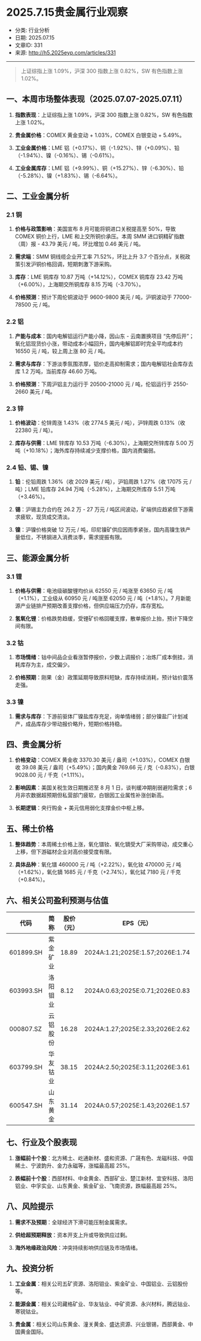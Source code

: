# 2025.7.15贵金属行业观察

- 分类: 行业分析
- 日期: 2025.07.15
- 文章ID: 331
- 来源: http://h5.2025eyp.com/articles/331

---

> 上证综指上涨 1.09%，沪深 300 指数上涨 0.82%，SW 有色指数上涨 1.02%。

## **一、本周市场整体表现（2025.07.07-2025.07.11）**

1. **指数表现**：上证综指上涨 1.09%，沪深 300 指数上涨 0.82%，SW 有色指数上涨 1.02%。

2. **贵金属价格**：COMEX 黄金变动 + 1.03%，COMEX 白银变动 + 5.49%。

3. **工业金属价格**：LME 铝（+0.17%）、铜（-1.92%）、锌（+0.09%）、铅（-1.94%）、镍（-0.16%）、锡（-0.61%）。

4. **工业金属库存**：LME 铝（+9.99%）、铜（+15.27%）、锌（-6.30%）、铅（-5.28%）、镍（+1.83%）、锡（-6.64%）。

## **二、工业金属分析**

### **2.1 铜**

1. **价格与政策影响**：美国宣布 8 月可能将铜进口关税提高至 50%，导致 COMEX 铜价上行，LME 和上交所铜价承压。本周 SMM 进口铜精矿指数（周）报 - 43.79 美元 / 吨，环比增加 0.46 美元 / 吨。

2. **需求端**：SMM 铜线缆企业开工率 71.52%，环比上升 3.7 个百分点，关税政策引发沪铜价格回调，短期刺激下游采购。

3. **库存**：LME 铜库存 10.87 万吨（+14.12%），COMEX 铜库存 23.42 万吨（+6.00%），上海期交所铜库存 8.15 万吨（-3.70%）。

4. **价格预测**：预计下周伦铜波动于 9600-9800 美元 / 吨，沪铜波动于 77000-78500 元 / 吨。

### **2.2 铝**

1. **产能与成本**：国内电解铝运行产能小降，因山东 - 云南置换项目 “先停后开”；氧化铝现货价小涨，带动成本小幅回升，国内电解铝即时完全平均成本约 16550 元 / 吨，较上周上涨 80 元 / 吨。

2. **需求与库存**：下游淡季氛围浓厚，铝价走高抑制需求；国内电解铝社会库存去库 1.2 万吨，当前库存 46.60 万吨。

3. **价格预测**：下周沪铝主力运行于 20500-21000 元 / 吨，伦铝运行于 2550-2660 美元 / 吨。

### **2.3 锌**

1. **价格波动**：伦锌周涨 1.43%（收 2774.5 美元 / 吨），沪锌周跌 0.13%（收 22380 元 / 吨）。

2. **库存与供需**：LME 锌库存 10.53 万吨（-6.30%），上海期交所锌库存 5.00 万吨（+10.18%）；海外库存持续减少支撑价格，国内消费偏弱。

### **2.4 铅、锡、镍**

1. **铅**：伦铅周跌 1.36%（收 2029 美元 / 吨），沪铅周跌 1.27%（收 17075 元 / 吨）；LME 铅库存 24.94 万吨（-5.28%），上海期交所库存 5.51 万吨（+3.46%）。

2. **锡**：沪锡主力合约在 26.2 万 - 27 万元 / 吨区间波动，矿端供应趋紧但下游需求疲软，现货成交清淡。

3. **镍**：沪镍价格突破 12 万元 / 吨，印尼镍矿供应因雨季紧张，国内高镍生铁产量低位，不锈钢进入消费淡季，需求提振有限。

## **三、能源金属分析**

### **3.1 锂**

1. **价格与供需**：电池级碳酸锂均价从 62550 元 / 吨涨至 63650 元 / 吨（+1.1%），工业级从 60950 元 / 吨涨至 62050 元 / 吨（+1.8%）。7 月新能源产业链排产预期改善支撑价格，但供应端压力仍存，库存宽松。

2. **氢氧化锂**：价格跌势趋缓，受锂矿价格回暖支撑，散单报价上抬，预计下降空间有限。

### **3.2 钴**

1. **市场情绪**：钴中间品企业看涨暂停报价，少数上调报价；冶炼厂成本倒挂，消耗库存为主，成交偏少。

2. **价格预期**：刚果（金）政策延期导致原料短缺，库存持续消耗，预计钴价震荡走强。

### **3.3 镍**

1. **需求与库存**：下游前驱体厂镍盐库存充足，询单情绪弱；部分镍盐厂计划减产，成品库存少带动报价略升，短期价格持稳。

## **四、贵金属分析**

1. **价格变动**：COMEX 黄金收 3370.30 美元 / 盎司（+1.03%），COMEX 白银收 39.08 美元 / 盎司（+5.49%）；国内黄金 769.66 元 / 克（-0.83%），白银 9028.00 元 / 千克（+1.11%）。

2. **影响因素**：美国关税生效日期推迟至 8 月 1 日，谈判缓冲期削弱避险需求；6 月非农数据超预期但私营部门疲软，白银因工业属性补涨创新高。

3. **长期逻辑**：央行购金 + 美元信用弱化支撑金价中枢上移。

## **五、稀土价格**

1. **整体趋势**：本周稀土价格上涨，氧化镨钕、氧化镝受大厂采购带动，成交重心上移，但下游磁材企业对高价接受度有限。

2. **具体品种**：氧化镨 460000 元 / 吨（+2.22%），氧化钕 470000 元 / 吨（+1.62%），氧化镝 1685 元 / 千克（+2.74%），氧化铽 7180 元 / 千克（+0.84%）。

## **六、相关公司盈利预测与估值**

| **代码** | **简称** | **股价（元）** | **EPS（元）** | **PE（倍）** |
| --- | --- | --- | --- | --- |
| 601899.SH | 紫金矿业 | 18.89 | 2024A:1.21;2025E:1.57;2026E:1.74 | 2024A:16;2025E:12;2026E:11 |
| 603993.SH | 洛阳钼业 | 8.12 | 2024A:0.63;2025E:0.71;2026E:0.83 | 2024A:13;2025E:11;2026E:10 |
| 000807.SZ | 云铝股份 | 16.28 | 2024A:1.27;2025E:2.33;2026E:2.62 | 2024A:13;2025E:7;2026E:6 |
| 603799.SH | 华友钴业 | 38.15 | 2024A:2.50;2025E:3.11;2026E:3.61 | 2024A:15;2025E:12;2026E:11 |
| 600547.SH | 山东黄金 | 31.14 | 2024A:0.57;2025E:1.43;2026E:1.57 | 2024A:55;2025E:22;2026E:20 |

## **七、行业及个股表现**

1. **涨幅前十个股**：北方稀土、屹通新材、盛和资源、广晟有色、龙磁科技、中国稀土、宁波韵升、金力永磁等，涨幅最高超 25%。

2. **跌幅前十个股**：西部材料、中金黄金、西部矿业、楚江新材、宜安科技、洛阳铝业、中孚实业、山东黄金、紫金矿业、飞南资源，跌幅最高超 25%。

## **八、风险提示**

1. **需求不及预期**：全球经济下滑可能压制金属需求。

2. **供给超预期释放**：资本开支上升或导致供应过剩。

3. **海外地缘政治风险**：冲突持续影响供应链及市场情绪。

## **九、投资分析**

1. **工业金属**：相关公司五矿资源、洛阳钼业、紫金矿业、中国铝业、云铝股份等。

2. **能源金属**：相关公司藏格矿业、华友钴业、中矿资源、永兴材料，腾远钴业、寒锐钴业。

3. **贵金属**：相关公司山东黄金、潼关黄金、盛达资源、兴业银锡，西部黄金、中国黄金国际。
